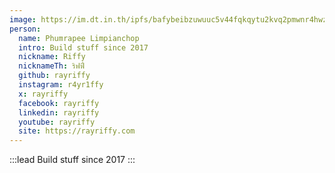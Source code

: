 ```yaml
---
image: https://im.dt.in.th/ipfs/bafybeibzuwuuc5v44fqkqytu2kvq2pmwnr4hwzyshm2r2s5czgwuioymtq/rayriffy.jpeg
person:
  name: Phumrapee Limpianchop
  intro: Build stuff since 2017
  nickname: Riffy
  nicknameTh: ริฟฟี่
  github: rayriffy
  instagram: r4yr1ffy
  x: rayriffy
  facebook: rayriffy
  linkedin: rayriffy
  youtube: rayriffy
  site: https://rayriffy.com
---
```


:::lead
Build stuff since 2017
:::
